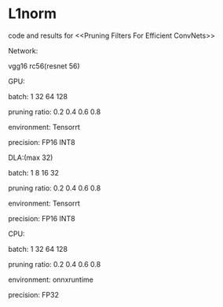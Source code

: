 # L1norm
code and results for &lt;&lt;Pruning Filters For Efficient ConvNets>>

Network:

vgg16 rc56(resnet 56)

GPU:

batch: 1 32 64 128

pruning ratio: 0.2 0.4 0.6 0.8

environment: Tensorrt

precision: FP16 INT8


DLA:(max 32)

batch: 1 8 16 32

pruning ratio: 0.2 0.4 0.6 0.8

environment: Tensorrt

precision: FP16 INT8


CPU:

batch: 1 32 64 128

pruning ratio: 0.2 0.4 0.6 0.8

environment: onnxruntime

precision: FP32


